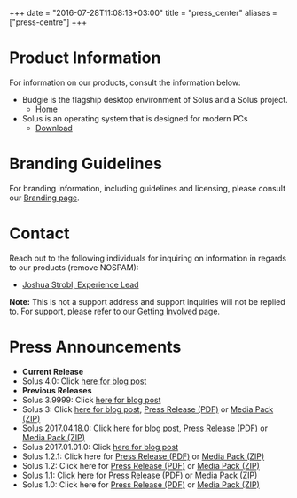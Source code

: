 +++
date = "2016-07-28T11:08:13+03:00"
title = "press_center"
aliases = ["press-centre"]
+++

# Product Information

For information on our products, consult the information below:

- Budgie is the flagship desktop environment of Solus and a Solus project.
  - [Home](http://budgie-desktop.org)
- Solus is an operating system that is designed for modern PCs
  - [Download](/download)

# Branding Guidelines

For branding information, including guidelines and licensing, please consult our [Branding page](/branding).

# Contact

Reach out to the following individuals for inquiring on information in regards to our products (remove NOSPAM):

- [Joshua Strobl, Experience Lead](mailto:joshua@getsol.usNOSPAM)

**Note:** This is not a support address and support inquiries will not be replied to. For support, please refer to our [Getting Involved](/articles/contributing/getting-involved/en/) page.

# Press Announcements

- **Current Release**
 - Solus 4.0: Click [here for blog post](/2019/03/18/solus-4-released)
- **Previous Releases**
 - Solus 3.9999: Click [here for blog post](/2018/09/20/solus-3-iso-refresh-released)
 - Solus 3: Click [here for blog post](/2017/08/15/solus-3-released), [Press Release (PDF)](https://drive.google.com/open?id=0B_SiwGH9SWnGcmxxTUxab3hoZHM) or [Media Pack (ZIP)](https://drive.google.com/file/d/0B_SiwGH9SWnGNVJKM2hYUUMtSFE/view?usp=sharing)
 - Solus 2017.04.18.0: Click [here for blog post](/2017/04/18/solus-releases-iso-snapshot-20170418-0), [Press Release (PDF)](https://drive.google.com/file/d/0B_SiwGH9SWnGQzJOUDhBZExlaG8/view?usp=sharing) or [Media Pack (ZIP)](https://drive.google.com/file/d/0B_SiwGH9SWnGNkdadnFsd2FuMzg/view?usp=sharing)
 - Solus 2017.01.01.0: Click [here for blog post](/2017/01/01/solus-releases-iso-snapshot-20170101-0)
 - Solus 1.2.1: Click here for [Press Release (PDF)](https://drive.google.com/open?id=0B5Ymf8oYXx-PSXU2eFlsR0NvY1E) or [Media Pack (ZIP)](https://drive.google.com/open?id=0B5Ymf8oYXx-PalphUDlzRVhMMXc)
 - Solus 1.2: Click here for [Press Release (PDF)](https://drive.google.com/open?id=0B5Ymf8oYXx-PdWxRODNKd0RXVW8)
 or [Media Pack (ZIP)](https://drive.google.com/open?id=0B5Ymf8oYXx-PQVlxZzBWQk1KZzQ)
 - Solus 1.1: Click here for [Press Release (PDF)](https://drive.google.com/open?id=0B5Ymf8oYXx-PMUZWcXVkYVI4Um8)
 or [Media Pack (ZIP)](https://drive.google.com/open?id=0B5Ymf8oYXx-PQko0RzBsN1J1WDg)
 - Solus 1.0: Click here for [Press Release (PDF)](https://drive.google.com/open?id=0B5Ymf8oYXx-PSURwa2h5T0t6Ulk)
 or [Media Pack (ZIP)](https://drive.google.com/open?id=0B5Ymf8oYXx-PZUo0a2VxcEI5VUU)
